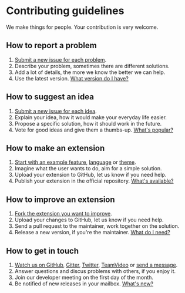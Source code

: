 Contributing guidelines
=======================

We make things for people. Your contribution is very welcome.

## How to report a problem

1. [Submit a new issue for each problem](https://github.com/datenstrom/yellow/issues).
2. Describe your problem, sometimes there are different solutions.
3. Add a lot of details, the more we know the better we can help.
4. Use the latest version. [What version do I have?](https://github.com/datenstrom/yellow-extensions/tree/master/features/update)

## How to suggest an idea

1. [Submit a new issue for each idea](https://github.com/datenstrom/yellow/issues).
2. Explain your idea, how it would make your everyday life easier.
3. Propose a specific solution, how it should work in the future.
4. Vote for good ideas and give them a thumbs-up. [What's popular?](https://github.com/datenstrom/yellow/issues?q=is%3Aopen+is%3Aissue+sort%3Areactions-%2B1-desc+label%3Aidea)

## How to make an extension

1. [Start with an example feature](https://github.com/schulle4u/yellow-extension-example), [language](https://github.com/datenstrom/yellow-extensions/blob/master/languages/english/english-language.txt) or [theme](https://github.com/schulle4u/yellow-extension-basic).
2. Imagine what the user wants to do, aim for a simple solution.
3. Upload your extension to GitHub, let us know if you need help.
4. Publish your extension in the official repository. [What's available?](https://github.com/datenstrom/yellow-extensions)

## How to improve an extension

1. [Fork the extension you want to improve](https://github.com/datenstrom/yellow-extensions).
2. Upload your changes to GitHub, let us know if you need help.
3. Send a pull request to the maintainer, work together on the solution.
4. Release a new version, if you're the maintainer. [What do I need?](https://github.com/datenstrom/yellow-extensions/tree/master/features/release)

## How to get in touch 

1. [Watch us on GitHub](https://github.com/datenstrom/yellow), [Gitter](https://gitter.im/datenstrom/yellow), [Twitter](https://twitter.com/datendeveloper), [TeamVideo](https://team.video/datendeveloper) or [send a message](https://datenstrom.se/contact/).
2. Answer questions and discus problems with others, if you enjoy it.
3. Join our developer meeting on the first day of the month.
4. Be notified of new releases in your mailbox. [What's new?](https://github.com/datenstrom/yellow/releases)
